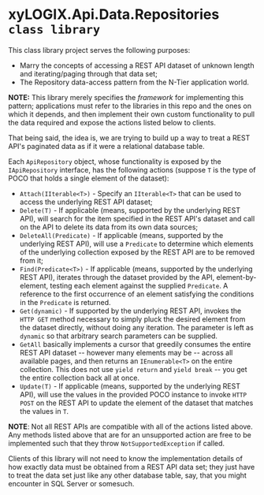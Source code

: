 ﻿# xyLOGIX.Api.Data.Repositories `class library`

This class library project serves the following purposes:

* Marry the concepts of accessing a REST API dataset of unknown length and iterating/paging through that data set;
* The Repository data-access pattern from the N-Tier application world.

**NOTE:** This library merely specifies the _framework_ for implementing this pattern; applications must refer to the libraries in this repo and the ones on which it depends, and then implement their own custom functionality to pull the data required and expose the actions listed below to clients.

That being said, the idea is, we are trying to build up a way to treat a REST API's paginated data as if it were a relational database table.

Each `ApiRepository` object, whose functionality is exposed by the `IApiRepository` interface, has the following actions (suppose `T` is the type of POCO that holds a single element of the dataset):

* `Attach(IIterable<T>)` - Specify an `IIterable<T>` that can be used to access the underlying REST API dataset;
* `Delete(T)` - If applicable (means, supported by the underlying REST API), will search for the item specified in the REST API's dataset and call on the API to delete its data from its own data sources;
* `DeleteAll(Predicate)` - If applicable (means, supported by the underlying REST API), will use a `Predicate` to determine which elements of the underlying collection exposed by the REST API are to be removed from it;
* `Find(Predicate<T>)` - If applicable (means, supported by the underlying REST API), iterates through the dataset provided by the API, element-by-element, testing each element against the supplied `Predicate`.  A reference to the first occurrence of an element satisfying the conditions in the `Predicate` is returned.
* `Get(dynamic)` - If supported by the underlying REST API, invokes the `HTTP GET` method necessary to simply pluck the desired element from the dataset directly, without doing any iteration.  The parameter is left as `dynamic` so that arbitrary search parameters can be supplied.
* `GetAll` basically implements a cursor that greedily consumes the entire REST API dataset -- however many elements may be -- across all available pages, and then returns an `IEnumerable<T>` on the entire collection.  This does not use `yield return` and `yield break` -- you get the entire collection back all at once.
* `Update(T)` - If applicable (means, supported by the underlying REST API), will use the values in the provided POCO instance to invoke `HTTP POST` on the REST API to update the element of the dataset that matches the values in `T`.

**NOTE**: Not all REST APIs are compatible with all of the actions listed above.  Any methods listed above that are for an unsupported action are free to be implemented such that they throw `NotSupportedException` if called.

Clients of this library will not need to know the implementation details of how exactly data must be obtained from a REST API data set; they just have to treat the data set just like any other database table, say, that you might encounter in SQL Server or somesuch.